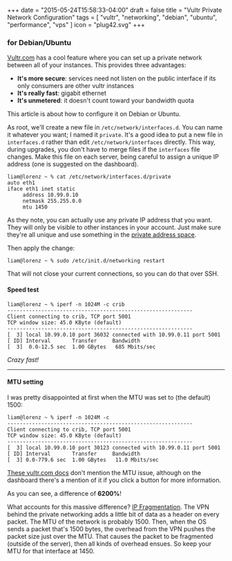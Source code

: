 +++
date = "2015-05-24T15:58:33-04:00"
draft = false
title = "Vultr Private Network Configuration"
tags = [ "vultr", "networking", "debian", "ubuntu", "performance", "vps" ]
icon = "plug42.svg"
+++

### for Debian/Ubuntu

[Vultr.com](http://www.vultr.com/?ref=6831514) has a cool feature where you can set up a private network between all of your instances. This provides three advantages:

* **It's more secure**: services need not listen on the public interface if its only consumers are other vultr instances
* **It's really fast**: gigabit ethernet
* **It's unmetered**: it doesn't count toward your bandwidth quota

This article is about how to configure it on Debian or Ubuntu.

<!--more-->

As root, we'll create a new file in `/etc/network/interfaces.d`. You can name it whatever you want; I named it `private`. It's a good idea to put a new file in `interfaces.d` rather than edit `/etc/network/interfaces` directly. This way, during upgrades, you don't have to merge files if the `interfaces` file changes. Make this file on each server, being careful to assign a unique IP address (one is suggested on the dashboard).

```none
liam@lorenz ~ % cat /etc/network/interfaces.d/private
auto eth1
iface eth1 inet static
     address 10.99.0.10
     netmask 255.255.0.0
     mtu 1450
```

As they note, you can actually use any private IP address that you want. They will only be visible to other instances in your account. Just make sure they're all unique and use something in the [private address space](https://www.arin.net/knowledge/address_filters.html).

Then apply the change:

```none
liam@lorenz ~ % sudo /etc/init.d/networking restart
```

That will not close your current connections, so you can do that over SSH.

#### Speed test

```none
liam@lorenz ~ % iperf -n 1024M -c crib                                                                                  ------------------------------------------------------------
Client connecting to crib, TCP port 5001
TCP window size: 45.0 KByte (default)
------------------------------------------------------------
[  3] local 10.99.0.10 port 36032 connected with 10.99.0.11 port 5001
[ ID] Interval       Transfer     Bandwidth
[  3]  0.0-12.5 sec  1.00 GBytes   685 Mbits/sec
```

*Crazy fast!*

<hr>

#### MTU setting

I was pretty disappointed at first when the MTU was set to (the default) 1500:

```none
liam@lorenz ~ % iperf -n 1024M -c
------------------------------------------------------------
Client connecting to crib, TCP port 5001
TCP window size: 45.0 KByte (default)
------------------------------------------------------------
[  3] local 10.99.0.10 port 30123 connected with 10.99.0.11 port 5001
[ ID] Interval       Transfer     Bandwidth
[  3] 0.0-779.6 sec  1.00 GBytes   11.0 Mbits/sec
```

[These vultr.com docs](https://www.vultr.com/docs/configuring-private-network) don't mention the MTU issue, although on the dashboard there's a mention of it if you click a button for more information.

As you can see, a difference of __6200%__!

What accounts for this massive difference?
[IP Fragmentation](http://en.wikipedia.org/wiki/IP_fragmentation). The VPN behind the private networking adds a little bit of data as a header on every packet. The MTU of the network is probably 1500. Then, when the OS sends a packet that's 1500 bytes, the overhead from the VPN pushes the packet size just over the MTU. That causes the packet to be fragmented (outside of the server), then all kinds of overhead ensues. So keep your MTU for that interface at 1450.
